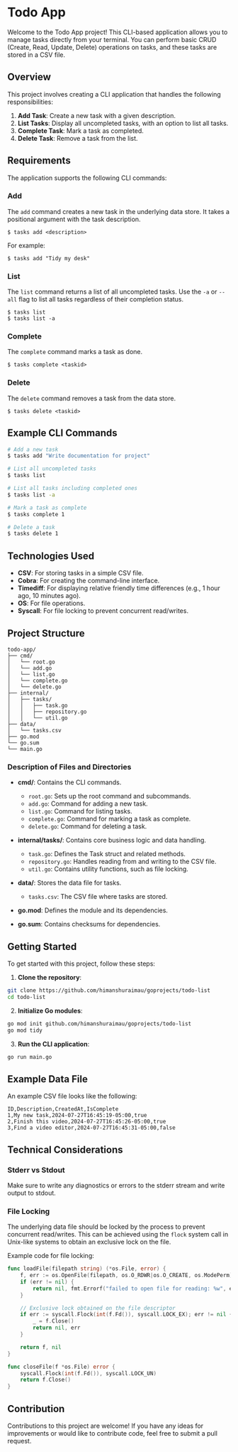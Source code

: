 
# Todo App

Welcome to the Todo App project! This CLI-based application allows you to manage tasks directly from your terminal. You can perform basic CRUD (Create, Read, Update, Delete) operations on tasks, and these tasks are stored in a CSV file.

## Overview

This project involves creating a CLI application that handles the following responsibilities:

1. **Add Task**: Create a new task with a given description.
2. **List Tasks**: Display all uncompleted tasks, with an option to list all tasks.
3. **Complete Task**: Mark a task as completed.
4. **Delete Task**: Remove a task from the list.

## Requirements

The application supports the following CLI commands:

### Add

The `add` command creates a new task in the underlying data store. It takes a positional argument with the task description.

```
$ tasks add <description>
```

For example:

```
$ tasks add "Tidy my desk"
```

### List

The `list` command returns a list of all uncompleted tasks. Use the `-a` or `--all` flag to list all tasks regardless of their completion status.

```
$ tasks list
$ tasks list -a
```

### Complete

The `complete` command marks a task as done.

```
$ tasks complete <taskid>
```

### Delete

The `delete` command removes a task from the data store.

```
$ tasks delete <taskid>
```

## Example CLI Commands

```bash
# Add a new task
$ tasks add "Write documentation for project"

# List all uncompleted tasks
$ tasks list

# List all tasks including completed ones
$ tasks list -a

# Mark a task as complete
$ tasks complete 1

# Delete a task
$ tasks delete 1
```

## Technologies Used

- **CSV**: For storing tasks in a simple CSV file.
- **Cobra**: For creating the command-line interface.
- **Timediff**: For displaying relative friendly time differences (e.g., 1 hour ago, 10 minutes ago).
- **OS**: For file operations.
- **Syscall**: For file locking to prevent concurrent read/writes.

## Project Structure

```plaintext
todo-app/
├── cmd/
│   └── root.go
│   └── add.go
│   └── list.go
│   └── complete.go
│   └── delete.go
├── internal/
│   ├── tasks/
│   │   ├── task.go
│   │   ├── repository.go
│   │   └── util.go
├── data/
│   └── tasks.csv
├── go.mod
└── go.sum
└── main.go
```

### Description of Files and Directories

- **cmd/**: Contains the CLI commands.
  - `root.go`: Sets up the root command and subcommands.
  - `add.go`: Command for adding a new task.
  - `list.go`: Command for listing tasks.
  - `complete.go`: Command for marking a task as complete.
  - `delete.go`: Command for deleting a task.
  
- **internal/tasks/**: Contains core business logic and data handling.
  - `task.go`: Defines the Task struct and related methods.
  - `repository.go`: Handles reading from and writing to the CSV file.
  - `util.go`: Contains utility functions, such as file locking.

- **data/**: Stores the data file for tasks.
  - `tasks.csv`: The CSV file where tasks are stored.

- **go.mod**: Defines the module and its dependencies.
- **go.sum**: Contains checksums for dependencies.

## Getting Started

To get started with this project, follow these steps:

1. **Clone the repository**:

```sh
git clone https://github.com/himanshuraimau/goprojects/todo-list
cd todo-list
```

2. **Initialize Go modules**:

```sh
go mod init github.com/himanshuraimau/goprojects/todo-list
go mod tidy
```

3. **Run the CLI application**:

```sh
go run main.go
```

## Example Data File

An example CSV file looks like the following:

```plaintext
ID,Description,CreatedAt,IsComplete
1,My new task,2024-07-27T16:45:19-05:00,true
2,Finish this video,2024-07-27T16:45:26-05:00,true
3,Find a video editor,2024-07-27T16:45:31-05:00,false
```

## Technical Considerations

### Stderr vs Stdout

Make sure to write any diagnostics or errors to the stderr stream and write output to stdout.

### File Locking

The underlying data file should be locked by the process to prevent concurrent read/writes. This can be achieved using the `flock` system call in Unix-like systems to obtain an exclusive lock on the file.

Example code for file locking:

```go
func loadFile(filepath string) (*os.File, error) {
    f, err := os.OpenFile(filepath, os.O_RDWR|os.O_CREATE, os.ModePerm)
    if (err != nil) {
        return nil, fmt.Errorf("failed to open file for reading: %w", err)
    }

    // Exclusive lock obtained on the file descriptor
    if err := syscall.Flock(int(f.Fd()), syscall.LOCK_EX); err != nil {
        _ = f.Close()
        return nil, err
    }

    return f, nil
}

func closeFile(f *os.File) error {
    syscall.Flock(int(f.Fd()), syscall.LOCK_UN)
    return f.Close()
}
```

## Contribution

Contributions to this project are welcome! If you have any ideas for improvements or would like to contribute code, feel free to submit a pull request.

